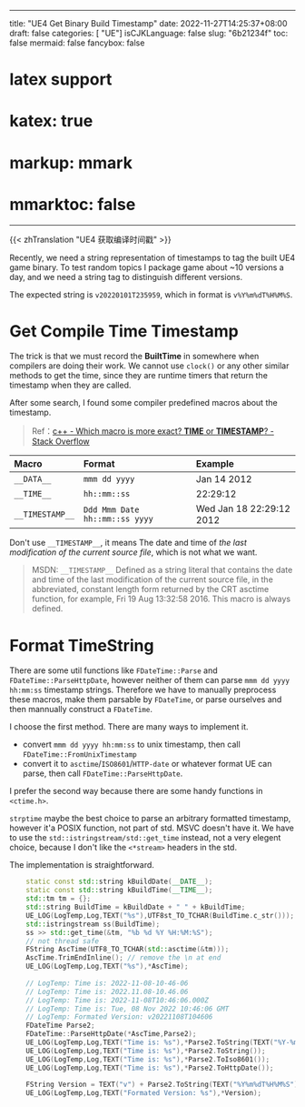 
---
title: "UE4 Get Binary Build Timestamp"
date: 2022-11-27T14:25:37+08:00
draft: false
categories: [ "UE"]
isCJKLanguage: false 
slug: "6b21234f"
toc: false
mermaid: false
fancybox: false
# latex support
# katex: true
# markup: mmark
# mmarktoc: false 
---

{{< zhTranslation "UE4 获取编译时间戳" >}} 

Recently, we need a string representation of timestamps to tag the built UE4 game binary.
To test random topics I package game about ~10 versions a day, and we need a string tag to distinguish different versions.

The expected string is `v20220101T235959`, which in format is `v%Y%m%dT%H%M%S`.

# Get Compile Time Timestamp

The trick is that we must record the **BuiltTime** in somewhere when compilers are doing their work.
We cannot use `clock()` or any other similar methods to get the time, since they are runtime timers that return the timestamp when they are called.

After some search, I found some compiler predefined macros about the timestamp.

> Ref：[c++ - Which macro is more exact? __TIME__ or __TIMESTAMP__? - Stack Overflow](https://stackoverflow.com/questions/27691101/which-macro-is-more-exact-time-or-timestamp)

|Macro|Format|Example|
|:-|:-|:-|
|`__DATA__`|`mmm dd yyyy`|Jan 14 2012|
|`__TIME__`|`hh::mm::ss`|22:29:12|
|`__TIMESTAMP__`|`Ddd Mmm Date hh::mm::ss yyyy`|Wed Jan 18 22:29:12 2012|


Don't use `__TIMESTAMP__`, it means The date and time of *the last modification of the current source file*, which is not what we want.
> MSDN: `__TIMESTAMP__` Defined as a string literal that contains the date and time of the last modification of the current source file, in the abbreviated, constant length form returned by the CRT asctime function, for example, Fri 19 Aug 13:32:58 2016. This macro is always defined.

# Format TimeString

There are some util functions like `FDateTime::Parse` and `FDateTime::ParseHttpDate`, however neither of them can parse `mmm dd yyyy hh:mm:ss` timestamp strings.
Therefore we have to manually preprocess these macros, make them parsable by `FDateTime`, or parse ourselves and then mannually construct a `FDateTime`.

I choose the first method.
There are many ways to implement it.

- convert `mmm dd yyyy hh:mm:ss` to unix timestamp, then call `FDateTime::FromUnixTimestamp`
- convert it to `asctime`/`ISO8601`/`HTTP-date` or whatever format UE can parse, then call `FDateTime::ParseHttpDate`.


I prefer the second way because there are some handy functions in `<ctime.h>`.

`strptime` maybe the best choice to parse an arbitrary formatted timestamp, however it'a POSIX function, not part of std.
MSVC doesn't have it.
We have to use the `std::istringstream/std::get_time` instead, not a very elegent choice, because I don't like the `<*stream>` headers in the std.

The implementation is straightforward.

```cpp
	static const std::string kBuildDate(__DATE__);
	static const std::string kBuildTime(__TIME__);
	std::tm tm = {};
	std::string BuildTime = kBuildDate + " " + kBuildTime;
	UE_LOG(LogTemp,Log,TEXT("%s"),UTF8st_TO_TCHAR(BuildTime.c_str()));
	std::istringstream ss(BuildTime);
	ss >> std::get_time(&tm, "%b %d %Y %H:%M:%S");
	// not thread safe
	FString AscTime(UTF8_TO_TCHAR(std::asctime(&tm)));
	AscTime.TrimEndInline(); // remove the \n at end
	UE_LOG(LogTemp,Log,TEXT("%s"),*AscTime);
	
	// LogTemp: Time is: 2022-11-08-10-46-06
	// LogTemp: Time is: 2022.11.08-10.46.06
	// LogTemp: Time is: 2022-11-08T10:46:06.000Z
	// LogTemp: Time is: Tue, 08 Nov 2022 10:46:06 GMT
	// LogTemp: Formated Version: v20221108T104606	
	FDateTime Parse2;
	FDateTime::ParseHttpDate(*AscTime,Parse2);
	UE_LOG(LogTemp,Log,TEXT("Time is: %s"),*Parse2.ToString(TEXT("%Y-%m-%d-%H-%M-%S")));
	UE_LOG(LogTemp,Log,TEXT("Time is: %s"),*Parse2.ToString());
	UE_LOG(LogTemp,Log,TEXT("Time is: %s"),*Parse2.ToIso8601());
	UE_LOG(LogTemp,Log,TEXT("Time is: %s"),*Parse2.ToHttpDate());
    
	FString Version = TEXT("v") + Parse2.ToString(TEXT("%Y%m%dT%H%M%S"));
	UE_LOG(LogTemp,Log,TEXT("Formated Version: %s"),*Version);
```